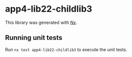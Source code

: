 # app4-lib22-childlib3

This library was generated with [Nx](https://nx.dev).

## Running unit tests

Run `nx test app4-lib22-childlib3` to execute the unit tests.
